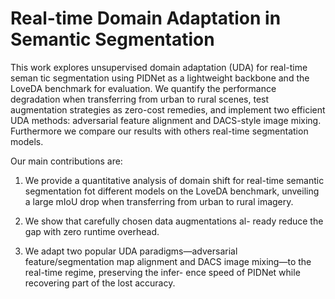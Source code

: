 # Real-time Domain Adaptation in Semantic Segmentation

This work explores unsupervised domain adaptation (UDA) for real-time seman tic segmentation using PIDNet as a lightweight backbone and the LoveDA benchmark for evaluation. We quantify the performance degradation when transferring from urban to rural scenes, test augmentation strategies as zero-cost remedies, and implement two efficient UDA methods: adversarial feature alignment and DACS-style image mixing. Furthermore we compare our results with others real-time segmentation models.

Our main contributions are:
1. We provide a quantitative analysis of domain shift for
real-time semantic segmentation fot different models
on the LoveDA benchmark, unveiling a large mIoU
drop when transferring from urban to rural imagery.

2. We show that carefully chosen data augmentations al-
ready reduce the gap with zero runtime overhead.

3. We adapt two popular UDA paradigms—adversarial
feature/segmentation map alignment and DACS image
mixing—to the real-time regime, preserving the infer-
ence speed of PIDNet while recovering part of the lost
accuracy.
